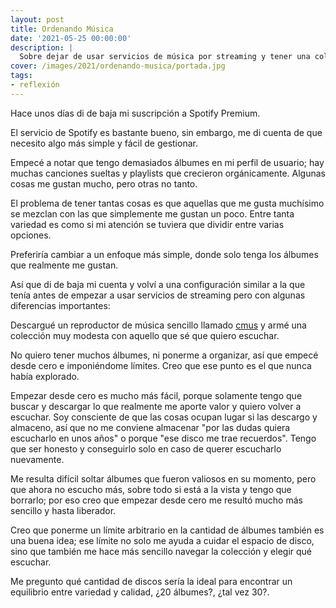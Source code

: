 ```yaml
---
layout: post
title: Ordenando Música
date: '2021-05-25 00:00:00'
description: |
  Sobre dejar de usar servicios de música por streaming y tener una colección de música digital.
cover: /images/2021/ordenando-musica/portada.jpg
tags:
- reflexión
---
```


Hace unos días di de baja mi suscripción a Spotify Premium.

El servicio de Spotify es bastante bueno, sin embargo, me di cuenta de que 
necesito algo más simple y fácil de gestionar.

Empecé a notar que tengo demasiados álbumes en mi perfil de usuario; hay muchas
canciones sueltas y playlists que crecieron orgánicamente. Algunas cosas me gustan
mucho, pero otras no tanto. 

El problema de tener tantas cosas es que aquellas que me gusta muchísimo se
mezclan con las que simplemente me gustan un poco. Entre tanta variedad es como
si mi atención se tuviera que dividir entre varias opciones.

Preferiría cambiar a un enfoque más simple, donde solo tenga los álbumes que
realmente me gustan.

Así que di de baja mi cuenta y volví a una configuración similar
a la que tenía antes de empezar a usar servicios de streaming pero con algunas
diferencias importantes:

Descargué un reproductor de música sencillo llamado
[cmus](https://cmus.github.io/) y armé una colección muy modesta con aquello
que sé que quiero escuchar.

No quiero tener muchos álbumes, ni ponerme a organizar, así que empecé desde cero e
imponiéndome límites. Creo que ese punto es el que nunca había explorado.

Empezar desde cero es mucho más fácil, porque solamente tengo que buscar y
descargar lo que realmente me aporte valor y quiero volver a escuchar. Soy
consciente de que las cosas ocupan lugar si las descargo y almaceno, así que no
me conviene almacenar "por las dudas quiera escucharlo en unos años" o porque
"ese disco me trae recuerdos". Tengo que ser honesto y conseguirlo solo en caso
de querer escucharlo nuevamente.

Me resulta difícil soltar álbumes que fueron valiosos en su momento, pero que
ahora no escucho más, sobre todo si está a la vista y tengo que borrarlo; por eso creo que
empezar desde cero me resultó mucho más sencillo y hasta liberador.

Creo que ponerme un límite arbitrario en la cantidad de álbumes también es una
buena idea; ese límite no solo me ayuda a cuidar el espacio de disco, sino que
también me hace más sencillo navegar la colección y elegir qué escuchar.

Me pregunto qué cantidad de discos sería la ideal para encontrar un equilibrio
entre variedad y calidad, ¿20 álbumes?, ¿tal vez 30?.
